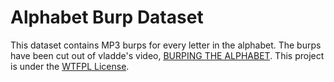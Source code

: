 # Alphabet Burp Dataset

This dataset contains MP3 burps for every letter in the alphabet. The burps have been cut out of vladde's video, [BURPING THE ALPHABET](https://www.youtube.com/watch?v=wRgY9RUSvvk). This project is under the [WTFPL License](LICENSE).


